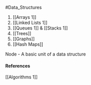#Data_Structures 

1. [[Arrays 1]]
2. [[Linked Lists 1]]
3. [[Queues 1]] & [[Stacks 1]]
4. [[Trees]]
5. [[Graphs]]
6. [[Hash Maps]]

Node - A basic unit of a data structure
#### References
[[Algorithms 1]]